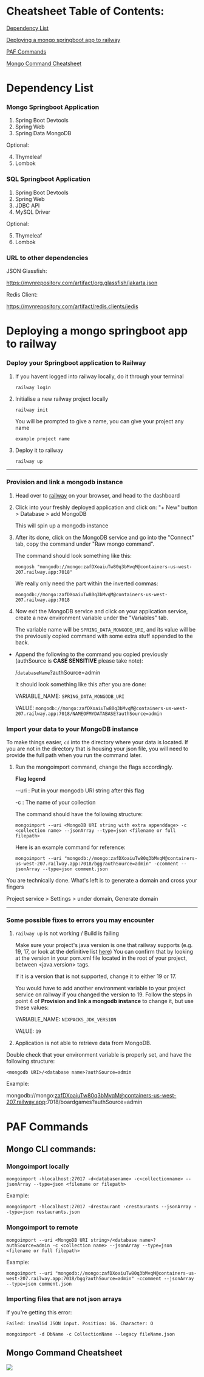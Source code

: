 # Cheatsheet Table of Contents:
<a href="https://github.com/nigel-tay/cheatsheet/blob/main/README.md#dependency-list">Dependency List</a>

<a href="https://github.com/nigel-tay/cheatsheet/blob/main/README.md#deploying-a-mongo-springboot-app-to-railway">Deploying a mongo springboot app to railway</a>

<a href="https://github.com/nigel-tay/cheatsheet/blob/main/README.md#paf-commands">PAF Commands</a>

<a href="https://github.com/nigel-tay/cheatsheet/blob/main/README.md#mongo-command-cheatsheet">Mongo Command Cheatsheet</a>

# Dependency List
### Mongo Springboot Application
1. Spring Boot Devtools
2. Spring Web
3. Spring Data MongoDB

Optional:

4. Thymeleaf
5. Lombok

### SQL Springboot Application
1. Spring Boot Devtools
2. Spring Web
3. JDBC API
4. MySQL Driver

Optional:

5. Thymeleaf
6. Lombok

### URL to other dependencies

JSON Glassfish:

https://mvnrepository.com/artifact/org.glassfish/jakarta.json

Redis Client:

https://mvnrepository.com/artifact/redis.clients/jedis

# Deploying a mongo springboot app to railway
### Deploy your Springboot application to Railway
1. If you havent logged into railway locally, do it through your terminal

   `railway login`

2. Initialise a new railway project locally

   `railway init`


   You will be prompted to give a name, you can give your project any name

   `example project name`

3. Deploy it to railway

   `railway up`

---
### Provision and link a mongodb instance
1. Head over to <a href="https://railway.app/dashboard">railway</a> on your browser, and head to the dashboard
2. Click into your freshly deployed application and click on: "+ New" button > Database > add MongoDB

   This will spin up a mongodb instance
   
4. After its done, click on the MongoDB service and go into the "Connect" tab, copy the command under "Raw mongo command".

   The command should look something like this:
   
   `mongosh "mongodb://mongo:zafDXoaiuTw80q3bMvqM@containers-us-west-207.railway.app:7018"`

   We really only need the part within the inverted commas:
   
   `mongodb://mongo:zafDXoaiuTw80q3bMvqM@containers-us-west-207.railway.app:7018`
   
5. Now exit the MongoDB service and click on your application service, create a new environment variable under the "Variables" tab.

   The variable name will be `SPRING_DATA_MONGODB_URI`, and its value will be the previously copied command with some extra stuff appended to the back.

* Append the following to the command you copied previously (authSource is **CASE SENSITIVE** please take note):

   /`databaseName`?authSource=admin

   It should look something like this after you are done:

   VARIABLE_NAME: `SPRING_DATA_MONGODB_URI`
   
   VALUE: `mongodb://mongo:zafDXoaiuTw80q3bMvqM@containers-us-west-207.railway.app:7018/NAMEOFMYDATABASE?authSource=admin`

### Import your data to your MongoDB instance
To make things easier, `cd` into the directory where your data is located. If you are not in the directory that is housing your json file, you will need to provide the full path when you run the command later.

1. Run the mongoimport command, change the flags accordingly.

   **Flag legend**
   
   --uri : Put in your mongodb URI string after this flag
   
   -c : The name of your collection

   The command should have the following structure:

   `mongoimport --uri <MongoDB URI string with extra appenddage> -c <collection name> --jsonArray --type=json <filename or full filepath>`

   Here is an example command for reference:
   
   `mongoimport --uri "mongodb://mongo:zafDXoaiuTw80q3bMvqM@containers-us-west-207.railway.app:7018/bgg?authSource=admin" -ccomment --jsonArray --type=json comment.json`

You are technically done. What's left is to generate a domain and cross your fingers

   Project service > Settings > under domain, Generate domain
   
---
### Some possible fixes to errors you may encounter
1. `railway up` is not working / Build is failing

   Make sure your project's java version is one that railway supports (e.g. 19, 17, or look at the definitive list <a href="https://nixpacks.com/docs/providers/java">here</a>)
   You can confirm that by looking at the version in your pom.xml file located in the root of your project, between <java.version> tags.

   If it is a version that is not supported, change it to either 19 or 17.

   You would have to add another environment variable to your project service on railway if you changed the version to 19. Follow the steps in point 4 of **Provision and link a mongodb instance** to change it, but use these values:

   VARIABLE_NAME: `NIXPACKS_JDK_VERSION`
   
   VALUE: `19`

2. Application is not able to retrieve data from MongoDB.

  Double check that your environment variable is properly set, and have the following structure:
  
  `<mongodb URI>/<database name>?authSource=admin`

  Example:
  
  mongodb://mongo:zafDXoaiuTw80q3bMvqM@containers-us-west-207.railway.app:7018/boardgames?authSource=admin

# PAF Commands
## Mongo CLI commands:

### Mongoimport locally

`mongoimport -hlocalhost:27017 -d<databasename> -c<collectionname> --jsonArray --type=json <filename or filepath>`

Example:

`mongoimport -hlocalhost:27017 -drestaurant -crestaurants --jsonArray --type=json restaurants.json`

### Mongoimport to remote

`mongoimport --uri <MongoDB URI string>/<database name>?authSource=admin -c <collection name> --jsonArray --type=json <filename or full filepath>`

Example:
   
`mongoimport --uri "mongodb://mongo:zafDXoaiuTw80q3bMvqM@containers-us-west-207.railway.app:7018/bgg?authSource=admin" -ccomment --jsonArray --type=json comment.json`

### Importing files that are not json arrays

If you're getting this error:

`Failed: invalid JSON input. Position: 16. Character: O`

`mongoimport -d DbName -c CollectionName --legacy fileName.json`

## Mongo Command Cheatsheet
<img src="images/mongo_command_cheatsheet.png" />
